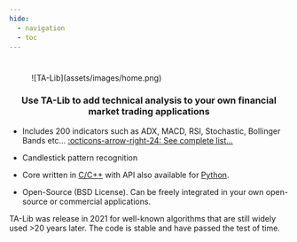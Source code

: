 ```yaml
---
hide:
  - navigation
  - toc
---
```

#
<figure markdown>
  ![TA-Lib](assets/images/home.png)
</figure>
<h3 align="center">Use TA-Lib to add technical analysis to your own financial market trading applications</h3>

* Includes 200 indicators such as ADX, MACD, RSI, Stochastic, Bollinger Bands etc... [:octicons-arrow-right-24: See complete list...](functions.md)
 
* Candlestick pattern recognition

* Core written in [C/C++](api.md) with API also available for [Python](wrappers.md).

* Open-Source (BSD License). Can be freely integrated in your own open-source or commercial applications.

TA-Lib was release in 2021 for well-known algorithms that are still widely used >20 years later. The code is stable and have passed the test of time. 